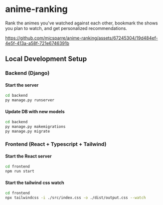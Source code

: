 # anime-ranking

Rank the animes you've watched against each other, bookmark the shows you plan to watch, and get personalized recommendations.

https://github.com/micsparre/anime-ranking/assets/67245304/19d484ef-4e5f-413a-a58f-721e6746391b

## Local Development Setup

### Backend (Django)

#### Start the server

```bash
cd backend
py manage.py runserver
```

#### Update DB with new models

```bash
cd backend
py manage.py makemigrations
py manage.py migrate
```

### Frontend (React + Typescript + Tailwind)

#### Start the React server

```bash
cd frontend
npm run start
```

#### Start the tailwind css watch

```bash
cd frontend
npx tailwindcss -i ./src/index.css -o ./dist/output.css --watch
```
